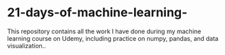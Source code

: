 # 21-days-of-machine-learning-
This repository contains all the work I have done during my machine learning course on Udemy, including practice on numpy, pandas, and data visualization..
